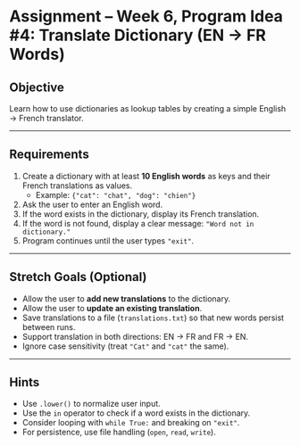# Assignment – Week 6, Program Idea #4: Translate Dictionary (EN → FR Words)

## Objective

Learn how to use dictionaries as lookup tables by creating a simple English → French translator.

---

## Requirements

1. Create a dictionary with at least **10 English words** as keys and their French translations as values.
   - Example: `{"cat": "chat", "dog": "chien"}`
2. Ask the user to enter an English word.
3. If the word exists in the dictionary, display its French translation.
4. If the word is not found, display a clear message: `"Word not in dictionary."`
5. Program continues until the user types `"exit"`.

---

## Stretch Goals (Optional)

- Allow the user to **add new translations** to the dictionary.
- Allow the user to **update an existing translation**.
- Save translations to a file (`translations.txt`) so that new words persist between runs.
- Support translation in both directions: EN → FR and FR → EN.
- Ignore case sensitivity (treat `"Cat"` and `"cat"` the same).

---

## Hints

- Use `.lower()` to normalize user input.
- Use the `in` operator to check if a word exists in the dictionary.
- Consider looping with `while True:` and breaking on `"exit"`.
- For persistence, use file handling (`open`, `read`, `write`).
